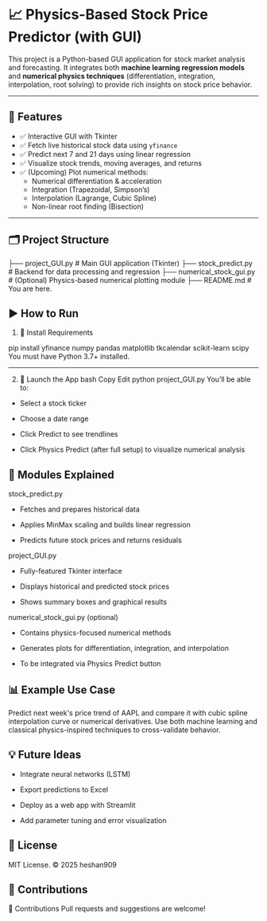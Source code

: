 # 📈 Physics-Based Stock Price Predictor (with GUI)

This project is a Python-based GUI application for stock market analysis and forecasting. It integrates both **machine learning regression models** and **numerical physics techniques** (differentiation, integration, interpolation, root solving) to provide rich insights on stock price behavior.

---

## 🔧 Features

- ✅ Interactive GUI with Tkinter
- ✅ Fetch live historical stock data using `yfinance`
- ✅ Predict next 7 and 21 days using linear regression
- ✅ Visualize stock trends, moving averages, and returns
- ✅ (Upcoming) Plot numerical methods: 
  - Numerical differentiation & acceleration
  - Integration (Trapezoidal, Simpson’s)
  - Interpolation (Lagrange, Cubic Spline)
  - Non-linear root finding (Bisection)

---

## 🗂 Project Structure


├── project_GUI.py          # Main GUI application (Tkinter)
├── stock_predict.py        # Backend for data processing and regression
├── numerical_stock_gui.py  # (Optional) Physics-based numerical plotting module
├── README.md               # You are here.

## ▶ How to Run

1. 🔧 Install Requirements

pip install yfinance numpy pandas matplotlib tkcalendar scikit-learn scipy
You must have Python 3.7+ installed.

---

2. 🚀 Launch the App
bash
Copy
Edit
python project_GUI.py
You’ll be able to:

- Select a stock ticker

- Choose a date range

- Click Predict to see trendlines

- Click Physics Predict (after full setup) to visualize numerical analysis

## 📘 Modules Explained

 stock_predict.py

- Fetches and prepares historical data

- Applies MinMax scaling and builds linear regression

- Predicts future stock prices and returns residuals

project_GUI.py

- Fully-featured Tkinter interface

- Displays historical and predicted stock prices

- Shows summary boxes and graphical results

numerical_stock_gui.py (optional)

- Contains physics-focused numerical methods

- Generates plots for differentiation, integration, and interpolation

- To be integrated via Physics Predict button

## 📊 Example Use Case

Predict next week's price trend of AAPL and compare it with cubic spline interpolation curve or numerical derivatives. Use both machine learning and classical physics-inspired techniques to cross-validate behavior.

## 💡 Future Ideas

- Integrate neural networks (LSTM)

- Export predictions to Excel

- Deploy as a web app with Streamlit

- Add parameter tuning and error visualization

## 📘 License

MIT License.
© 2025 heshan909

## 🤝 Contributions

🤝 Contributions
Pull requests and suggestions are welcome!

